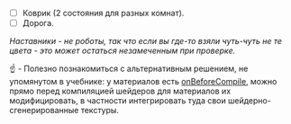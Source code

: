- [ ] Коврик (2 состояния для разных комнат).
- [ ] Дорога.

*Наставники - не роботы, так что если вы где-то взяли чуть-чуть не те цвета - это может остаться незамеченным при проверке.*

:point_up: - Полезно познакомиться с альтернативным решением, не упомянутом в учебнике: у материалов есть [onBeforeCompile](https://threejs.org/docs/#api/en/materials/Material.onBeforeCompile), можно прямо перед компиляцией шейдеров для материалов их модифицировать, в частности интегрировать туда свои шейдерно-сгенерированные текстуры.

